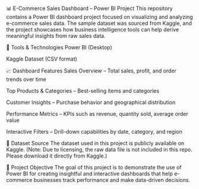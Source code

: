 📊 E-Commerce Sales Dashboard – Power BI Project
This repository contains a Power BI dashboard project focused on visualizing and analyzing e-commerce sales data. The sample dataset was sourced from Kaggle, and the project showcases how business intelligence tools can help derive meaningful insights from raw sales data.

🔧 Tools & Technologies
Power BI (Desktop)

Kaggle Dataset (CSV format)

📈 Dashboard Features
Sales Overview – Total sales, profit, and order trends over time

Top Products & Categories – Best-selling items and categories

Customer Insights – Purchase behavior and geographical distribution

Performance Metrics – KPIs such as revenue, quantity sold, average order value

Interactive Filters – Drill-down capabilities by date, category, and region

📁 Dataset Source
The dataset used in this project is publicly available on Kaggle.
(Note: Due to licensing, the raw data file is not included in this repo. Please download it directly from Kaggle.)

📌 Project Objective
The goal of this project is to demonstrate the use of Power BI for creating insightful and interactive dashboards that help e-commerce businesses track performance and make data-driven decisions.
